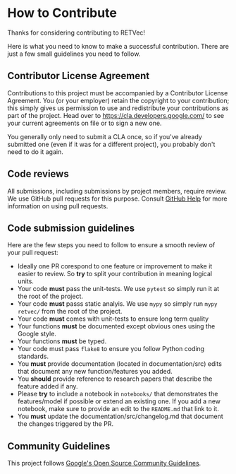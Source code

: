 # How to Contribute
Thanks for considering contributing to RETVec!

Here is what you need to know to make a successful contribution. There are
just a few small guidelines you need to follow.

## Contributor License Agreement

Contributions to this project must be accompanied by a Contributor License
Agreement. You (or your employer) retain the copyright to your contribution;
this simply gives us permission to use and redistribute your contributions as
part of the project. Head over to <https://cla.developers.google.com/> to see
your current agreements on file or to sign a new one.

You generally only need to submit a CLA once, so if you've already submitted one
(even if it was for a different project), you probably don't need to do it
again.

## Code reviews

All submissions, including submissions by project members, require review. We
use GitHub pull requests for this purpose. Consult
[GitHub Help](https://help.github.com/articles/about-pull-requests/) for more
information on using pull requests.

## Code submission guidelines

Here are the few steps you need to follow to ensure a smooth review of your
pull request:

- Ideally one PR corespond to one feature or improvement to make it easier to
  review. So **try** to split your contribution in meaning logical units.
- Your code **must** pass the unit-tests. We use `pytest` so simply run it at the root of the project.
- Your code **must** passs static analyis. We use `mypy` so simply run `mypy retvec/` from the root of the project.
- Your code **must** comes with unit-tests to ensure long term quality
- Your functions **must** be documented except obvious ones using the Google style.
- Your functions **must** be typed.
- Your code must pass `flake8` to ensure you follow Python coding standards.
- You **must** provide documentation (located in documentation/src) edits that document any new function/features you added.
- You **should** provide reference to research papers that describe the feature added if any.
- Please **try** to include a notebook in `notebooks/` that demonstrates the features/model if possible or extend an existing one. If you add a new notebook, make sure to provide an edit to the `README.md` that link to it.
- You **must** update the documentation/src/changelog.md that document the changes triggered by the PR.



## Community Guidelines

This project follows
[Google's Open Source Community Guidelines](https://opensource.google/conduct/).
